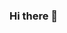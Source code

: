 ### Hi there 👋

<!--
**PopieGloria/PopieGloria** is a ✨ _special_ ✨ repository because its `README.md` (this file) appears on your GitHub profile.

Here are some ideas to get you started:

##- 🔭 I’m currently working on becoming a better programmer!
##- 🌱 I’m currently learning Btech A-I Engineering 
- 👯 I’m looking to collaborate on ...
- 🤔 I’m looking for help with ...
- 💬 Ask me about ...
- 📫 How to reach me: ...
##- 😄 Pronouns: Attack Helicopter
##- ⚡ Fun fact: 4gb ram ain't enough. 
-->

